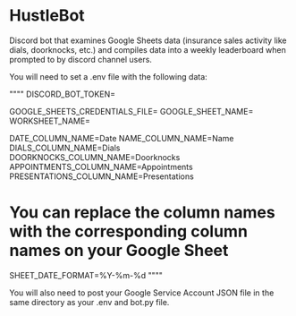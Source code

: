 # HustleBot
Discord bot that examines Google Sheets data (insurance sales activity like dials, doorknocks, etc.) and compiles data into a weekly leaderboard when prompted to by discord channel users.

You will need to set a .env file with the following data:

""""
DISCORD_BOT_TOKEN=

GOOGLE_SHEETS_CREDENTIALS_FILE=
GOOGLE_SHEET_NAME=
WORKSHEET_NAME=

DATE_COLUMN_NAME=Date
NAME_COLUMN_NAME=Name
DIALS_COLUMN_NAME=Dials
DOORKNOCKS_COLUMN_NAME=Doorknocks
APPOINTMENTS_COLUMN_NAME=Appointments
PRESENTATIONS_COLUMN_NAME=Presentations

# You can replace the column names with the corresponding column names on your Google Sheet

SHEET_DATE_FORMAT=%Y-%m-%d
""""

You will also need to post your Google Service Account JSON file in the same directory as your .env and bot.py file.